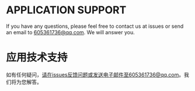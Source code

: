 # APPLICATION SUPPORT
If you have any questions, please feel free to contact us at issues or send an email to 605361736@qq.com. We will answer you.
# 应用技术支持
如有任何疑问，请在issues反馈问题或发送电子邮件至605361736@qq.com。我们将为您解答。
